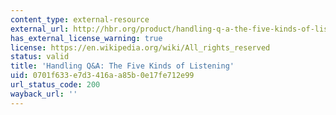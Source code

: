 ```yaml
---
content_type: external-resource
external_url: http://hbr.org/product/handling-q-a-the-five-kinds-of-listening/an/C9902C-PDF-ENG
has_external_license_warning: true
license: https://en.wikipedia.org/wiki/All_rights_reserved
status: valid
title: 'Handling Q&A: The Five Kinds of Listening'
uid: 0701f633-e7d3-416a-a85b-0e17fe712e99
url_status_code: 200
wayback_url: ''
---
```


